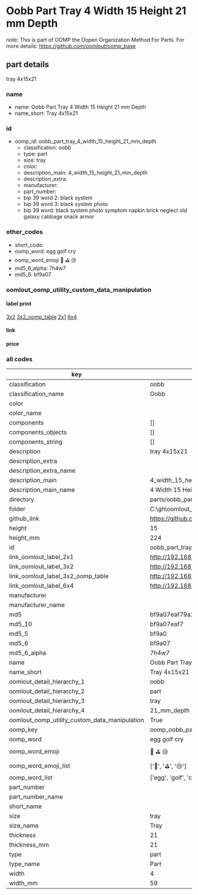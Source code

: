 # Oobb Part Tray 4 Width 15 Height 21 mm Depth  

note: This is part of OOMP the Oopen Organization Method For Parts. For more details: https://github.com/oomlout/oomp_base

##  part details
  



tray 4x15x21



### name
* name: Oobb Part Tray 4 Width 15 Height 21 mm Depth
* name_short: Tray 4x15x21 
### id
* oomp_id: oobb_part_tray_4_width_15_height_21_mm_depth
  * classification: oobb
  * type: part
  * size: tray
  * color: 
  * description_main: 4_width_15_height_21_mm_depth
  * description_extra: 
  * manufacturer: 
  * part_number: 
  * bip 39 word 2: black system
  * bip 39 word 3: black system photo
  * bip 39 word: black system photo symptom napkin brick neglect old galaxy cabbage snack armor

### other_codes
* short_code: 
* oomp_word: egg golf cry
* oomp_word_emoji :egg: :golf: :cry:
* md5_6_alpha: 7h4w7
* md5_6: bf9a07






### oomlout_oomp_utility_custom_data_manipulation
#### label print
[3x2](http://192.168.1.245:1112/?label=oomp%207h4w7)
[3x2_oomp_table](http://192.168.1.108:1112/?label=oomp%207h4w7)
[2x1](http://192.168.1.242:1112/?label=oomp%207h4w7)
[6x4](http://192.168.1.55:1112/?label=oomp%207h4w7)    

#### link

                              

#### price







### all codes 
| key | value |  
| --- | --- |  
| classification | oobb |  
| classification_name | Oobb |  
| color |  |  
| color_name |  |  
| components | [] |  
| components_objects | [] |  
| components_string | [] |  
| description | tray 4x15x21 |  
| description_extra |  |  
| description_extra_name |  |  
| description_main | 4_width_15_height_21_mm_depth |  
| description_main_name | 4 Width 15 Height 21 mm Depth |  
| directory | parts/oobb_part_tray_4_width_15_height_21_mm_depth |  
| folder | C:\gh\oomlout_oobb_version_4_generated_parts\parts\oobb_part_tray_4_width_15_height_21_mm_depth |  
| github_link | https://github.com/oomlout/oomlout_oomp_part_src/tree/main/parts/oobb_part_tray_4_width_15_height_21_mm_depth |  
| height | 15 |  
| height_mm | 224 |  
| id | oobb_part_tray_4_width_15_height_21_mm_depth |  
| link_oomlout_label_2x1 | http://192.168.1.242:1112/?label=oomp%207h4w7 |  
| link_oomlout_label_3x2 | http://192.168.1.245:1112/?label=oomp%207h4w7 |  
| link_oomlout_label_3x2_oomp_table | http://192.168.1.108:1112/?label=oomp%207h4w7 |  
| link_oomlout_label_6x4 | http://192.168.1.55:1112/?label=oomp%207h4w7 |  
| manufacturer |  |  
| manufacturer_name |  |  
| md5 | bf9a07eaf79a12806ec97dc9477730b7 |  
| md5_10 | bf9a07eaf7 |  
| md5_5 | bf9a0 |  
| md5_6 | bf9a07 |  
| md5_6_alpha | 7h4w7 |  
| name | Oobb Part Tray 4 Width 15 Height 21 mm Depth |  
| name_short | Tray 4x15x21  |  
| oomlout_detail_hierarchy_1 | oobb |  
| oomlout_detail_hierarchy_2 | part |  
| oomlout_detail_hierarchy_3 | tray |  
| oomlout_detail_hierarchy_4 | 21_mm_depth |  
| oomlout_oomp_utility_custom_data_manipulation | True |  
| oomp_key | oomp_oobb_part_tray_4_width_15_height_21_mm_depth |  
| oomp_word | egg golf cry |  
| oomp_word_emoji | :egg: :golf: :cry: |  
| oomp_word_emoji_list | [':egg:', ':golf:', ':cry:'] |  
| oomp_word_list | ['egg', 'golf', 'cry'] |  
| part_number |  |  
| part_number_name |  |  
| short_name |  |  
| size | tray |  
| size_name | Tray |  
| thickness | 21 |  
| thickness_mm | 21 |  
| type | part |  
| type_name | Part |  
| width | 4 |  
| width_mm | 59 |  
